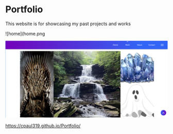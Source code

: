 # Portfolio
 

This website is for showcasing my past projects and works

 

![home](home.png

 

![projects](projects.png)

  
 

 
https://cpaul319.github.io/Portfolio/
